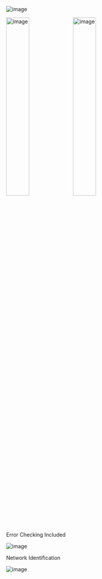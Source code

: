 ![image](https://github.com/user-attachments/assets/ba0ec951-2c74-4a71-a27c-b40ce849674c)

<img src="https://github.com/user-attachments/assets/7093c7b1-ce56-4c6d-ab4a-ccbf9f1b6385" alt="image" width="35%">
<img src="https://github.com/user-attachments/assets/8c653308-92e0-49bb-b27f-a429d3a26e2f" alt="image" width="35%">


Error Checking Included

![image](https://github.com/user-attachments/assets/3a962a26-a2fc-44ec-b776-073c791a6a8d)

Network Identification

![image](https://github.com/user-attachments/assets/e953c6dc-be46-4c9f-a509-9cf54ec23597)

